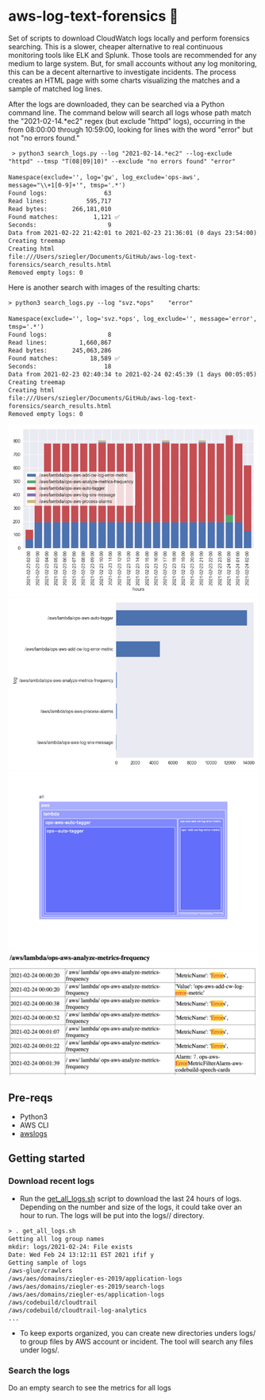 # aws-log-text-forensics 🔎

Set of scripts to download CloudWatch logs locally and perform forensics searching. This is a slower, cheaper alternative to real continuous monitoring tools like ELK and Splunk. Those tools are recommended for any medium to large system. But, for small accounts without any log monitoring, this can be a decent alternartive to investigate incidents. The process creates an HTML page with some charts visualizing the matches and a sample of matched log lines.

After the logs are downloaded, they can be searched via a Python command line. The command below will search all logs whose path match the "2021-02-14.*ec2" regex (but exclude "httpd" logs), occurring in the from 08:00:00 through 10:59:00, looking for lines with the word "error" but not "no errors found."

```
 > python3 search_logs.py --log "2021-02-14.*ec2" --log-exclude "httpd" --tmsp "T(08|09|10)" --exclude "no errors found" "error"

Namespace(exclude='', log='gw', log_exclude='ops-aws', message="\\+1[0-9]+'", tmsp='.*')
Found logs:                63
Read lines:           595,717
Read bytes:       266,181,010
Found matches:          1,121 ✅
Seconds:                    9
Data from 2021-02-22 21:42:01 to 2021-02-23 21:36:01 (0 days 23:54:00)
Creating treemap
Creating html
file:///Users/sziegler/Documents/GitHub/aws-log-text-forensics/search_results.html
Removed empty logs: 0
```

Here is another search with images of the resulting charts:
```
> python3 search_logs.py --log "svz.*ops"    "error"

Namespace(exclude='', log='svz.*ops', log_exclude='', message='error', tmsp='.*')
Found logs:                 8
Read lines:         1,660,867
Read bytes:       245,063,286
Found matches:         18,589 ✅
Seconds:                   18
Data from 2021-02-23 02:40:34 to 2021-02-24 02:45:39 (1 days 00:05:05)
Creating treemap
Creating html
file:///Users/sziegler/Documents/GitHub/aws-log-text-forensics/search_results.html
Removed empty logs: 0
```

![](docs/search_date_histogram.png)
![](docs/log_counts.png)
![](docs/treemap.png)
![](docs/sample_log_lines.png)
## Pre-reqs
- Python3
- AWS CLI
- [awslogs](https://github.com/jorgebastida/awslogs) 

## Getting started
### Download recent logs
- Run the [get_all_logs.sh](get_all_logs.sh) script to download the last 24 hours of logs. Depending on the number and size of the logs, it could take over an hour to run. The logs will be put into the logs/<date>/ directory. 
```
> . get_all_logs.sh
Getting all log group names
mkdir: logs/2021-02-24: File exists
Date: Wed Feb 24 13:12:11 EST 2021 ifif y
Getting sample of logs
/aws-glue/crawlers
/aws/aes/domains/ziegler-es-2019/application-logs
/aws/aes/domains/ziegler-es-2019/search-logs
/aws/aes/domains/ziegler-es/application-logs
/aws/codebuild/cloudtrail
/aws/codebuild/cloudtrail-log-analytics
...
```
- To keep exports organized, you can create new directories unders logs/ to group files by AWS account or incident. The tool will search any files under logs/. 

### Search the logs
Do an empty search to see the metrics for all logs



